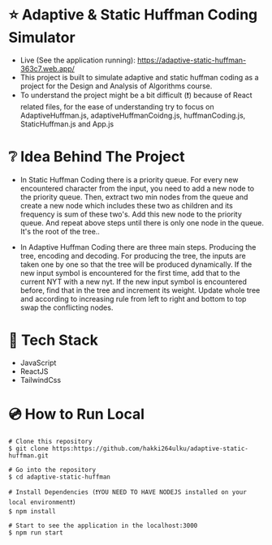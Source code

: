 # ⭐ Adaptive & Static Huffman Coding Simulator
* Live (See the application running): https://adaptive-static-huffman-363c7.web.app/
* This project is built to simulate adaptive and static huffman coding as a project for the Design and Analysis of Algorithms course.
* To understand the project might be a bit difficult (❗) because of React related files, for the ease of understanding try to focus on AdaptiveHuffman.js, adaptiveHuffmanCoidng.js, huffmanCoding.js, StaticHuffman.js and App.js

# ❔ Idea Behind The Project
* In Static Huffman Coding there is a priority queue. For every new encountered character from the input, you need to add a new node to the priority queue. Then, extract two min nodes from the queue and create a new node which includes these two as children and its frequency is sum of these two's. Add this new node to the priority queue. And repeat above steps until there is only one node in the queue. It's the root of the tree..

* In Adaptive Huffman Coding there are three main steps. Producing the tree, encoding and decoding. For producing the tree, the inputs are taken one by one so that the tree will be produced dynamically. If the new input symbol is encountered for the first time, add that to the current NYT with a new nyt. If the new input symbol is encountered before, find that in the tree and increment its weight. Update whole tree and according to increasing rule from left to right and bottom to top swap the conflicting nodes.

# 🚀 Tech Stack
* JavaScript
* ReactJS
* TailwindCss

# 💿 How to Run Local
```
# Clone this repository
$ git clone https:https://github.com/hakki264ulku/adaptive-static-huffman.git

# Go into the repository
$ cd adaptive-static-huffman

# Install Dependencies (❗YOU NEED TO HAVE NODEJS installed on your local environment❗)
$ npm install

# Start to see the application in the localhost:3000
$ npm run start
```
